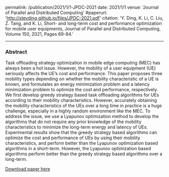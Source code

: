 permalink: /publication/2021/1/1-JPDC-2021
date: 2021/1/1
venue: 'Journal of Parallel and Distributed Computing'
#paperurl: 'http://stevding.github.io/files/JPDC-2021.pdf'
citation: 'Y. Ding, K. Li, C. Liu, Z. Tang, and K. Li, Short- and long-term cost and performance optimization for mobile user equipments, Journal of Parallel and Distributed Computing,
Volume 150, 2021, Pages 69-84.'

---
### Abstract

Task offloading strategy optimization in mobile edge computing (MEC) has always been a hot issue. However, the mobility of a user equipment (UE) seriously affects the UE’s cost and performance. This paper proposes three mobility types depending on whether the mobility characteristic of a UE is known, and formulates an energy minimization problem and a latency minimization problem to optimize the cost and performance, respectively. We first develop greedy strategy based task offloading algorithms for UEs according to their mobility characteristics. However, accurately obtaining the mobility characteristics of the UEs over a long time in practice is a huge challenge, especially in a highly random environment like the MEC. To address the issue, we use a Lyapunov optimization method to develop the algorithms that do not require any prior knowledge of the mobility characteristics to minimize the long-term energy and latency of UEs. Experimental results show that the greedy strategy based algorithms can optimize the cost and performance of UEs by using their mobility characteristics, and perform better than the Lyapunov optimization based algorithms in a short-term. However, the Lyapunov optimization based algorithms perform better than the greedy strategy based algorithms over a long-term.

[Download paper here](https://www.sciencedirect.com/science/article/abs/pii/S0743731520304226)
